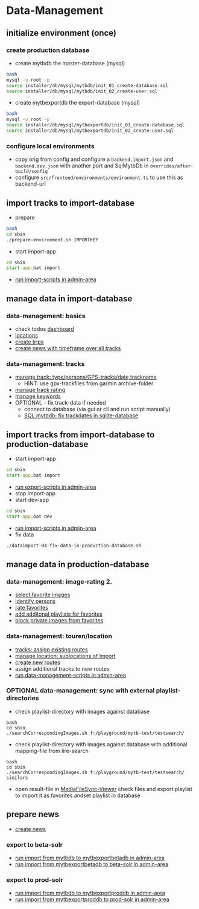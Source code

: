 # Data-Management

## initialize environment (once)

### create production database
- create mytbdb the master-database (mysql)
```bash
bash
mysql -u root -p 
source installer/db/mysql/mytbdb/init_01_create-database.sql
source installer/db/mysql/mytbdb/init_02_create-user.sql
```
- create mytbexportdb the export-database (mysql)
```bash
bash
mysql -u root -p 
source installer/db/mysql/mytbexportdb/init_01_create-database.sql
source installer/db/mysql/mytbexportdb/init_02_create-user.sql
``` 

### configure local environments
- copy orig from config and configure a ```backend.import.json``` and ```backend.dev.json``` with another port and SqlMytbDb in ```overrides/after-build/config```
- configure ```src/frontend/environments/environment.ts``` to use this as backend-url 

## import tracks to import-database
- prepare
```bash
bash
cd sbin
./prepare-environment.sh IMPORTKEY
```
- start import-app
```cmd
cd sbin
start-app.bat import
```
- [run import-scripts in admin-area](http://localhost:4001/mytbdev/de/#)

## manage data in import-database
 
### data-management: basics 
- check todos [dashboard](http://localhost:4001/mytbdev/de/#)
- [locations](http://localhost:4001/mytbdev/de/sections/start/search/jederzeit/ueberall/alles/egal/dashboardFilter:noSubType/forExport/location/10/1)
- [create trips](http://localhost:4001/mytbdev/de/tdocadmin/create/TRIP)
- [create news with timeframe over all tracks](http://localhost:4001/mytbdev/de/tdocadmin/create/NEWS)

### data-management: tracks 
- [manage track: type/persons/GPS-tracks/date,trackname](http://localhost:4001/mytbdev/de/sections/start/search/jederzeit/ueberall/alles/egal/dashboardFilter:noSubType/forExport/track/10/1) 
  - HINT: use gpx-trackfiles from garmin archive-folder
- [manage track rating](http://localhost:4001/mytbdev/de/sections/start/search/jederzeit/ueberall/alles/egal/dashboardFilter:unrated/forExport/track/10/1)
- [manage keywords](http://localhost:4001/mytbdev/de/sections/start/search/jederzeit/ueberall/alles/egal/dashboardFilter:todoKeywords/forExport/track/10/1)
- OPTIONAL - fix track-data if needed
  - connect to database (via gui or cli and run script manually)
  - [SQL mytbdb: fix trackdates in sqlite-database](installer/db/sqlite/mytbdb/fix-trackdates-by-imagedates.sql)

## import tracks from import-database to production-database 
- start import-app
```cmd
cd sbin
start-app.bat import
```
- [run export-scripts in admin-area](http://localhost:4001/mytbdev/de/#)
- stop import-app
- start dev-app
```cmd
cd sbin
start-app.bat dev
```
- [run import-scripts in admin-area](http://localhost:4001/mytbdev/de/#)
- fix data
```bash
./dataimport-04-fix-data-in-production-database.sh
```

## manage data in production-database

### data-management: image-rating 2.
- [select favorite images](http://localhost:4001/mytbdev/de/sections/start/search/jederzeit/ueberall/alles/egal/dashboardFilter:unrated/trackDateAsc/image/99/1)
- [identify persons](http://localhost:4001/mytbdev/de/sections/start/search/jederzeit/ueberall/alles/egal/personalRateOverall:1,2,3,4,5,6,7,8,9,10,11,12,13,14,15/trackDateAsc/image/99/1) 
- [rate favorites](http://localhost:4001/mytbdev/de/sections/start/search/jederzeit/ueberall/alles/egal/personalRateOverall:5,6,7,8,9,10,11,12,13,14,15/trackDateAsc/image/99/1)
- [add additonal playlists for favorites](http://localhost:4001/mytbdev/de/sections/start/search/jederzeit/ueberall/alles/egal/personalRateOverall:5,6,7,8,9,10,11,12,13,14,15/trackDateAsc/image/99/1)
- [block private images from favorites](http://localhost:4001/mytbdev/de/sections/start/search/jederzeit/ueberall/alles/egal/personalRateOverall:5,6,7,8,9,10,11,12,13,14,15/trackDateAsc/image/99/1)

### data-management: touren/location
- [tracks: assign existing routes](http://localhost:4001/mytbdev/de/sections/start/search/jederzeit/ueberall/alles/egal/dashboardFilter:noRoute/forExport/track/10/1)
- [manage location: sublocations of Import](http://localhost:4001/mytbdev/de/sections/start/search/jederzeit/ueberall/alles/egal/dashboardFilter:noLocation/forExport/location/10/1)
- [create new routes](http://localhost:4001/mytbdev/de/sections/start/search/jederzeit/ueberall/alles/egal/dashboardFilter:noRoute/forExport/track/10/1)
- assign additional tracks to new routes
- [run data-management-scripts in admin-area](http://localhost:4001/mytbdev/de/#)

### OPTIONAL data-management: sync with external playlist-directories
- check playlist-directory with images against database
```
bash
cd sbin
./searchCorrespondingImages.sh f:/playground/mytb-test/testsearch/
``` 
- check playlist-directory with images against database with additional mapping-file from lire-search
```
bash
cd sbin
./searchCorrespondingImages.sh f:/playground/mytb-test/testsearch/ similars
``` 
-  open result-file in [MediaFileSync-Viewer](devtools/media-file-db-sync-viewer.html) check files and export playlist to import it as favorites andset playlist in database

## prepare news
- [create news](http://localhost:4001/mytbdev/de/tdocadmin/create/news)

### export to beta-solr
- [run import from mytbdb to mytbexportbetadb in admin-area](http://localhost:4001/mytbdev/de/#)
- [run import from mytbexportbetadb to beta-solr in admin-area](http://localhost:4001/mytbdev/de/#)

### export to prod-solr
- [run import from mytbdb to mytbexportproddb in admin-area](http://localhost:4001/mytbdev/de/#)
- [run import from mytbexportproddb to prod-solr in admin-area](http://localhost:4001/mytbdev/de/#)
